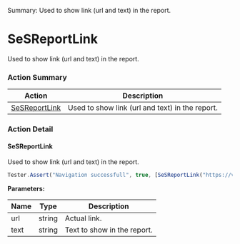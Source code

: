 Summary: Used to show link (url and text) in the report.

# SeSReportLink

Used to show link (url and text) in the report.






<!-- ============================== property summary ========================== -->

<!-- ============================== action summary ========================== -->



### Action Summary
|  **Action** | **Description** | 
| ----------- | --------------- |
|  [SeSReportLink](#sesreportlink) | Used to show link (url and text) in the report. |



<!-- ============================== property detail ========================== -->


<!-- ============================== action detail ========================== -->

### Action Detail

<a name="SeSReportLink"></a>    
#### SeSReportLink

Used to show link (url and text) in the report.

```javascript
Tester.Assert("Navigation successfull", true, [SeSReportLink("https://v3.libraryinformationsystem.org/", "Demo Site")])
```


**Parameters:**

|  **Name** | **Type** | **Description** |
| ---------- | -------- | --------------- |
| url | string |  Actual link. |
| text | string |  Text to show in the report. |





<a name="see.also.sesreportlink.sesreportlink"></a>

  

